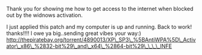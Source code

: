 Thank you for showing me how to get access to the internet when blocked out by the widnows activation.  
  
I just applied this patch and my computer is up and running. Back to work! thanks!!!! I owe ya big..sending great vibes your way:)  
http://thepiratebay.org/torrent/4890013/XP\_SP3\_%5BAntiWPA%5D\_Activator\_x86\_%2832-bit%29\_and\_x64\_%2864-bit%29\_\_\_\_INFE